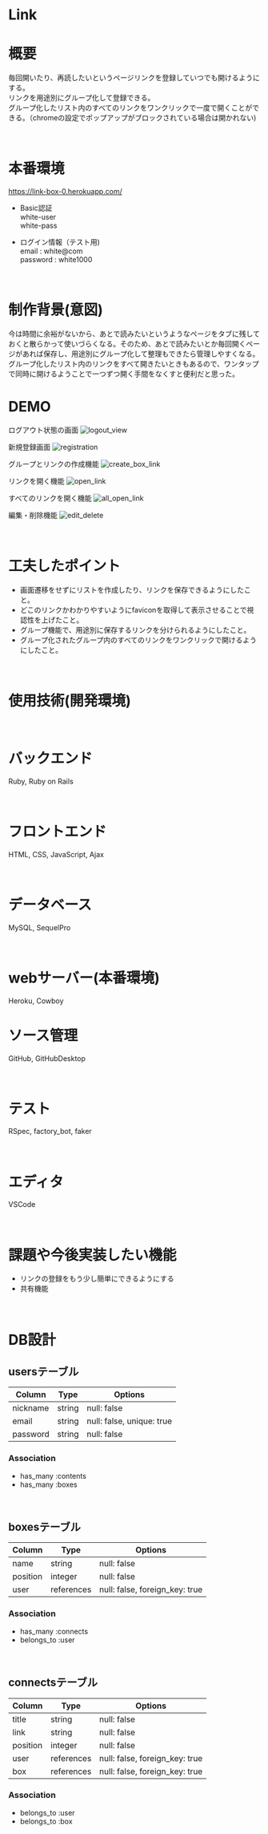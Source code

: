 # Link

# 概要
毎回開いたり、再読したいというページリンクを登録していつでも開けるようにする。  
リンクを用途別にグループ化して登録できる。  
グループ化したリスト内のすべてのリンクをワンクリックで一度で開くことができる。（chromeの設定でポップアップがブロックされている場合は開かれない)  

<br>

# 本番環境
https://link-box-0.herokuapp.com/  
- Basic認証  
white-user  
white-pass  

- ログイン情報（テスト用)  
email : white@com  
password : white1000  

<br>

# 制作背景(意図)
今は時間に余裕がないから、あとで読みたいというようなページをタブに残しておくと散らかって使いづらくなる。そのため、あとで読みたいとか毎回開くページがあれば保存し、用途別にグループ化して整理もできたら管理しやすくなる。
グループ化したリスト内のリンクをすべて開きたいときもあるので、ワンタップで同時に開けるようことで一つずつ開く手間をなくすと便利だと思った。
<br>

# DEMO

ログアウト状態の画面
![logout_view](https://user-images.githubusercontent.com/61821997/98667657-0de15280-2392-11eb-9d00-9a9c4df9089f.gif)

新規登録画面
![registration](https://user-images.githubusercontent.com/61821997/98669526-d58f4380-2394-11eb-809b-1d52481d2802.gif)

グループとリンクの作成機能
![create_box_link](https://user-images.githubusercontent.com/61821997/98667881-63b5fa80-2392-11eb-8021-c18ce8b77f72.gif)

リンクを開く機能
![open_link](https://user-images.githubusercontent.com/61821997/98667778-3e28f100-2392-11eb-9cb4-eff25e97bf5d.gif)

すべてのリンクを開く機能
![all_open_link](https://user-images.githubusercontent.com/61821997/98667791-441ed200-2392-11eb-80ac-eb66986c4b81.gif)

編集・削除機能
![edit_delete](https://user-images.githubusercontent.com/61821997/98670287-dbd1ef80-2395-11eb-8dcd-a8d20554e28d.gif)

<br>

# 工夫したポイント
- 画面遷移をせずにリストを作成したり、リンクを保存できるようにしたこと。  
- どこのリンクかわかりやすいようにfaviconを取得して表示させることで視認性を上げたこと。  
- グループ機能で、用途別に保存するリンクを分けられるようにしたこと。  
- グループ化されたグループ内のすべてのリンクをワンクリックで開けるようにしたこと。  

<br>

# 使用技術(開発環境)
<br>

# バックエンド
Ruby, Ruby on Rails

<br>

# フロントエンド
HTML, CSS, JavaScript, Ajax

<br>

# データベース
MySQL, SequelPro

<br>

# webサーバー(本番環境)
Heroku, Cowboy

# ソース管理
GitHub, GitHubDesktop

<br>

# テスト
RSpec, factory_bot, faker

<br>

# エディタ
VSCode

<br>

# 課題や今後実装したい機能
- リンクの登録をもう少し簡単にできるようにする
- 共有機能

<br>

# DB設計

## usersテーブル

| Column   | Type   | Options                  |
| -------- | ------ | ------------------------ |
| nickname | string | null: false              |
| email    | string | null: false, unique: true|
| password | string | null: false              |

### Association
- has_many :contents
- has_many :boxes

<br>

## boxesテーブル

| Column   | Type       | Options     |
| -------- | ---------- | ----------- |
| name     | string     | null: false |
| position | integer    | null: false |
| user     | references | null: false, foreign_key: true |

### Association
- has_many :connects
- belongs_to :user

<br>

## connectsテーブル

| Column   | Type        | Options                        |
| -------- | ----------- | ------------------------------ |
| title    | string      | null: false                    |
| link     | string      | null: false                    |
| position | integer     | null: false                    |
| user     | references  | null: false, foreign_key: true |
| box      | references  | null: false, foreign_key: true |

### Association
- belongs_to :user
- belongs_to :box